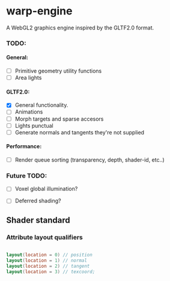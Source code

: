 # warp-engine

A WebGL2 graphics engine inspired by the GLTF2.0 format.


### TODO:

#### General:
- [ ] Primitive geometry utility functions
- [ ] Area lights

#### GLTF2.0:
- [x] General functionality.
- [ ] Animations
- [ ] Morph targets and sparse accesors
- [ ] Lights punctual
- [ ] Generate normals and tangents they're not supplied

#### Performance:
- [ ] Render queue sorting (transparency, depth, shader-id, etc..)

### Future TODO:
- [ ] Voxel global illumination?
- [ ] Deferred shading?



## Shader standard

### Attribute layout qualifiers

```glsl

layout(location = 0) // position
layout(location = 1) // normal
layout(location = 2) // tangent
layout(location = 3) // texcoord;

```
